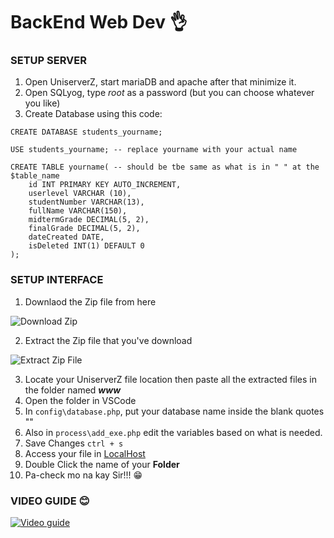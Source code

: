 # BackEnd Web Dev :ok_hand:		

### SETUP SERVER 
1. Open UniserverZ, start mariaDB and apache after that minimize it.
2. Open SQLyog, type _root_ as a password (but you can choose whatever you like)
3. Create Database using this code:
```
CREATE DATABASE students_yourname;

USE students_yourname; -- replace yourname with your actual name

CREATE TABLE yourname( -- should be tbe same as what is in " " at the $table_name
	id INT PRIMARY KEY AUTO_INCREMENT,
	userlevel VARCHAR (10),
	studentNumber VARCHAR(13),
	fullName VARCHAR(150),
	midtermGrade DECIMAL(5, 2),
	finalGrade DECIMAL(5, 2),
	dateCreated DATE,
	isDeleted INT(1) DEFAULT 0
);
```

### SETUP INTERFACE
1. Downlaod the Zip file from here


![Download Zip](https://external-content.duckduckgo.com/iu/?u=https%3A%2F%2Fhelpdeskgeek.com%2Fwp-content%2Fpictures%2F2021%2F06%2F11CodeButtonDownloadZip.png&f=1&nofb=1&ipt=dcca7191e9baf8dce77fcdc9e1826c7f7edd83683bce5ddc256296f8f7d345e6&ipo=images)

2. Extract the Zip file that you've download


![Extract Zip File](https://external-content.duckduckgo.com/iu/?u=https%3A%2F%2Fwww.top-password.com%2Fblog%2Fwp-content%2Fuploads%2F2013%2F07%2Fextract-all.png&f=1&nofb=1&ipt=58c023340222f0ed965f05cf14375f7e81f960197f5e40c91ad69517b84914de&ipo=images)

3. Locate your UniserverZ file location then paste all the extracted files in the folder named **_www_**
4. Open the folder in VSCode
5. In `config\database.php`, put your database name inside the blank quotes ""
6. Also in `process\add_exe.php` edit the variables based on what is needed.
7. Save Changes `ctrl + s`
8. Access your file in [LocalHost](http://localhost:81/)
9. Double Click the name of your **Folder**
10. Pa-check mo na kay Sir!!! :grin:	

### VIDEO GUIDE :blush:
[![Video guide](https://external-content.duckduckgo.com/iu/?u=http%3A%2F%2Fwallpapercave.com%2Fwp%2FJYJSnEO.jpg&f=1&nofb=1&ipt=a5ae643627d798e1455ea3e028568c7db99e18083a37a9c98c74fabef12b4fde&ipo=images)](https://vimeo.com/884096552)


